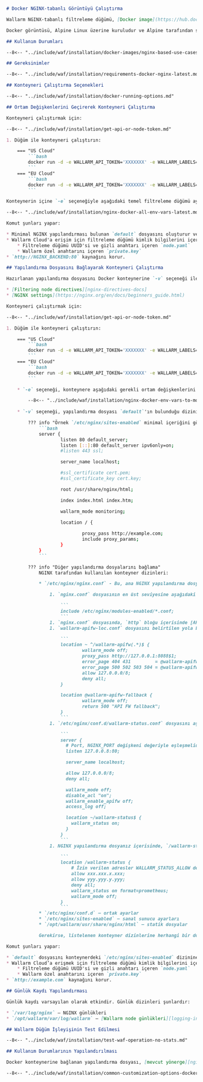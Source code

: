 ```markdown

# Docker NGINX‑tabanlı Görüntüyü Çalıştırma

Wallarm NGINX‑tabanlı filtreleme düğümü, [Docker image](https://hub.docker.com/r/wallarm/node) kullanılarak dağıtılabilir. Bu düğüm, kurulum sırasında otomatik olarak tanımlanan hem x86_64 hem de ARM64 mimarilerini destekler. Bu makale, Docker görüntüsünden düğümün nasıl çalıştırılacağı konusunda yol gösterir.

Docker görüntüsü, Alpine Linux üzerine kuruludur ve Alpine tarafından sağlanan NGINX sürümünü içerir. Şu anda, en son görüntü Alpine Linux sürüm 3.20 kullanır; bu sürümde NGINX stable 1.26.2 yer alır.

## Kullanım Durumları

--8<-- "../include/waf/installation/docker-images/nginx-based-use-cases.md"

## Gereksinimler

--8<-- "../include/waf/installation/requirements-docker-nginx-latest.md"

## Konteyneri Çalıştırma Seçenekleri

--8<-- "../include/waf/installation/docker-running-options.md"

## Ortam Değişkenlerini Geçirerek Konteyneri Çalıştırma

Konteyneri çalıştırmak için:

--8<-- "../include/waf/installation/get-api-or-node-token.md"

1. Düğüm ile konteyneri çalıştırın:

    === "US Cloud"
        ```bash
        docker run -d -e WALLARM_API_TOKEN='XXXXXXX' -e WALLARM_LABELS='group=<GROUP>' -e NGINX_BACKEND='example.com' -e WALLARM_API_HOST='us1.api.wallarm.com' -p 80:80 wallarm/node:5.3.0
        ```
    === "EU Cloud"
        ```bash
        docker run -d -e WALLARM_API_TOKEN='XXXXXXX' -e WALLARM_LABELS='group=<GROUP>' -e NGINX_BACKEND='example.com' -p 80:80 wallarm/node:5.3.0
        ```

Konteynerin içine `-e` seçeneğiyle aşağıdaki temel filtreleme düğümü ayarlarını geçirebilirsiniz:

--8<-- "../include/waf/installation/nginx-docker-all-env-vars-latest.md"

Komut şunları yapar:

* Minimal NGINX yapılandırması bulunan `default` dosyasını oluşturur ve filtreleme düğümü yapılandırmasını konteynerdeki `/etc/nginx/sites-enabled` dizinine aktarır.
* Wallarm Cloud'a erişim için filtreleme düğümü kimlik bilgilerini içeren dosyaları konteynerdeki `/opt/wallarm/etc/wallarm` dizininde oluşturur:
    * Filtreleme düğümü UUID'si ve gizli anahtarı içeren `node.yaml`
    * Wallarm özel anahtarını içeren `private.key`
* `http://NGINX_BACKEND:80` kaynağını korur.

## Yapılandırma Dosyasını Bağlayarak Konteyneri Çalıştırma

Hazırlanan yapılandırma dosyasını Docker konteynerine `-v` seçeneği ile bağlayabilirsiniz. Dosya aşağıdaki ayarları içermelidir:

* [Filtering node directives][nginx-directives-docs]
* [NGINX settings](https://nginx.org/en/docs/beginners_guide.html)

Konteyneri çalıştırmak için:

--8<-- "../include/waf/installation/get-api-or-node-token.md"

1. Düğüm ile konteyneri çalıştırın:

    === "US Cloud"
        ```bash
        docker run -d -e WALLARM_API_TOKEN='XXXXXXX' -e WALLARM_LABELS='group=<GROUP>' -e WALLARM_API_HOST='us1.api.wallarm.com' -v /configs/default:/etc/nginx/sites-enabled/default -p 80:80 wallarm/node:5.3.0
        ```
    === "EU Cloud"
        ```bash
        docker run -d -e WALLARM_API_TOKEN='XXXXXXX' -e WALLARM_LABELS='group=<GROUP>' -v /configs/default:/etc/nginx/sites-enabled/default -p 80:80 wallarm/node:5.3.0
        ```

    * `-e` seçeneği, konteynere aşağıdaki gerekli ortam değişkenlerini geçirir:

        --8<-- "../include/waf/installation/nginx-docker-env-vars-to-mount-latest.md"
    
    * `-v` seçeneği, yapılandırma dosyası `default`'ın bulunduğu dizini konteynerdeki `/etc/nginx/sites-enabled` dizinine bağlar.

        ??? info "Örnek `/etc/nginx/sites-enabled` minimal içeriğini görün"
            ```bash
            server {
                    listen 80 default_server;
                    listen [::]:80 default_server ipv6only=on;
                    #listen 443 ssl;

                    server_name localhost;

                    #ssl_certificate cert.pem;
                    #ssl_certificate_key cert.key;

                    root /usr/share/nginx/html;

                    index index.html index.htm;

                    wallarm_mode monitoring;

                    location / {
                            
                            proxy_pass http://example.com;
                            include proxy_params;
                    }
            }
            ```

        ??? info "Diğer yapılandırma dosyalarını bağlama"
            NGINX tarafından kullanılan konteyner dizinleri:

            * `/etc/nginx/nginx.conf` - Bu, ana NGINX yapılandırma dosyasıdır. Bu dosyayı bağlamaya karar verirseniz, Wallarm’ın doğru çalışması için ek adımlar gereklidir:

                1. `nginx.conf` dosyasının en üst seviyesine aşağıdaki ayarı ekleyin:

                    ```
                    include /etc/nginx/modules-enabled/*.conf;
                    ```
                1. `nginx.conf` dosyasında, `http` bloğu içerisinde [API Specification Enforcement][api-policy-enf-docs] yapılandırma dosyasına işaret eden `wallarm_srv_include /etc/nginx/wallarm-apifw-loc.conf;` yönergesini ekleyin.
                1. `wallarm-apifw-loc.conf` dosyasını belirtilen yola bağlayın. İçeriği şu şekilde olmalıdır:

                    ```
                    location ~ ^/wallarm-apifw(.*)$ {
                            wallarm_mode off;
                            proxy_pass http://127.0.0.1:8088$1;
                            error_page 404 431         = @wallarm-apifw-fallback;
                            error_page 500 502 503 504 = @wallarm-apifw-fallback;
                            allow 127.0.0.0/8;
                            deny all;
                    }

                    location @wallarm-apifw-fallback {
                            wallarm_mode off;
                            return 500 "API FW fallback";
                    }
                    ```
                1. `/etc/nginx/conf.d/wallarm-status.conf` dosyasını aşağıdaki içerikle bağlayın. Verilen yapılandırmadaki her hangi bir satırın değiştirilmemesi, düğüm metriklerinin Wallarm Cloud’a başarılı bir şekilde yüklenmesi için çok önemlidir:

                    ```
                    server {
                      # Port, NGINX_PORT değişkeni değeriyle eşleşmelidir
                      listen 127.0.0.8:80;

                      server_name localhost;

                      allow 127.0.0.0/8;
                      deny all;

                      wallarm_mode off;
                      disable_acl "on";
                      wallarm_enable_apifw off;
                      access_log off;

                      location ~/wallarm-status$ {
                        wallarm_status on;
                      }
                    }
                    ```
                1. NGINX yapılandırma dosyanız içerisinde, `/wallarm-status` uç noktası için aşağıdaki yapılandırmayı ayarlayın:

                    ```
                    location /wallarm-status {
                        # İzin verilen adresler WALLARM_STATUS_ALLOW değişkeni değeriyle eşleşmelidir
                        allow xxx.xxx.x.xxx;
                        allow yyy.yyy.y.yyy;
                        deny all;
                        wallarm_status on format=prometheus;
                        wallarm_mode off;
                    }
                    ```
            * `/etc/nginx/conf.d` — ortak ayarlar
            * `/etc/nginx/sites-enabled` — sanal sunucu ayarları
            * `/opt/wallarm/usr/share/nginx/html` — statik dosyalar

            Gerekirse, listelenen konteyner dizinlerine herhangi bir dosya bağlayabilirsiniz. Filtreleme düğümü yönergeleri, `/etc/nginx/sites-enabled/default` dosyasında tanımlanmalıdır.

Komut şunları yapar:

* `default` dosyasını konteynerdeki `/etc/nginx/sites-enabled` dizinine bağlar.
* Wallarm Cloud’a erişmek için filtreleme düğümü kimlik bilgilerini içeren dosyaları konteynerdeki `/opt/wallarm/etc/wallarm` dizininde oluşturur:
    * Filtreleme düğümü UUID'si ve gizli anahtarı içeren `node.yaml`
    * Wallarm özel anahtarını içeren `private.key`
* `http://example.com` kaynağını korur.

## Günlük Kaydı Yapılandırması

Günlük kaydı varsayılan olarak etkindir. Günlük dizinleri şunlardır:

* `/var/log/nginx` — NGINX günlükleri
* `/opt/wallarm/var/log/wallarm` — [Wallarm node günlükleri][logging-instr]

## Wallarm Düğüm İşleyişinin Test Edilmesi

--8<-- "../include/waf/installation/test-waf-operation-no-stats.md"

## Kullanım Durumlarının Yapılandırılması

Docker konteynerine bağlanan yapılandırma dosyası, [mevcut yönerge][nginx-directives-docs] içerisindeki filtreleme düğümü yapılandırmasını tanımlamalıdır. Aşağıda, yaygın olarak kullanılan bazı filtreleme düğümü yapılandırma seçenekleri bulunmaktadır:

--8<-- "../include/waf/installation/common-customization-options-docker-4.4.md"
```